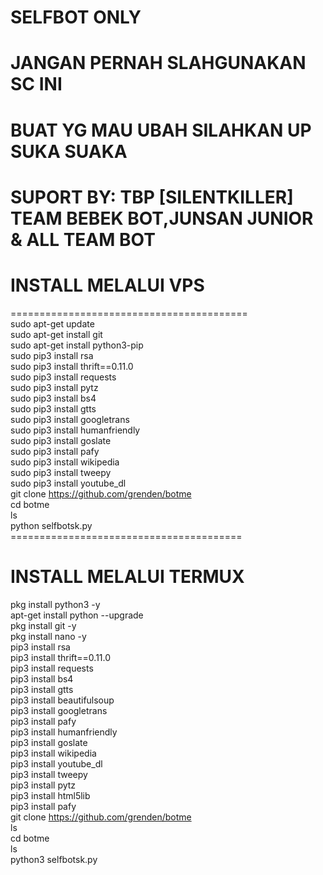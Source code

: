 # SELFBOT ONLY<br>
# JANGAN PERNAH SLAHGUNAKAN SC INI<br>
# BUAT YG MAU UBAH SILAHKAN UP SUKA SUAKA<br>
# SUPORT BY: TBP [SILENTKILLER] TEAM BEBEK BOT,JUNSAN JUNIOR & ALL TEAM BOT<br>

# INSTALL MELALUI VPS<br>
========================================= <br>
sudo apt-get update<br>
sudo apt-get install git<br>
sudo apt-get install python3-pip<br>
sudo pip3 install rsa<br>
sudo pip3 install thrift==0.11.0<br>
sudo pip3 install requests<br>
sudo pip3 install pytz<br>
sudo pip3 install bs4<br>
sudo pip3 install gtts<br>
sudo pip3 install googletrans<br>
sudo pip3 install humanfriendly<br>
sudo pip3 install goslate<br>
sudo pip3 install pafy<br>
sudo pip3 install wikipedia<br>
sudo pip3 install tweepy<br>
sudo pip3 install youtube_dl<br>
git clone https://github.com/grenden/botme<br>
cd botme<br>
ls<br>
python selfbotsk.py<br>
======================================== <br>

# INSTALL MELALUI TERMUX<br>

pkg install python3 -y<br>
apt-get install python --upgrade<br>
pkg install git -y<br>
pkg install nano -y<br>
pip3 install rsa<br>
pip3 install thrift==0.11.0<br>
pip3 install requests<br>
pip3 install bs4<br>
pip3 install gtts<br>
pip3 install beautifulsoup<br>
pip3 install googletrans<br>
pip3 install pafy<br>
pip3 install humanfriendly<br>
pip3 install goslate<br>
pip3 install wikipedia<br>
pip3 install youtube_dl<br>
pip3 install tweepy<br>
pip3 install pytz<br>
pip3 install html5lib<br>
pip3 install pafy<br>
git clone https://github.com/grenden/botme<br>
ls<br>
cd botme<br>
ls<br>
python3 selfbotsk.py<br>



